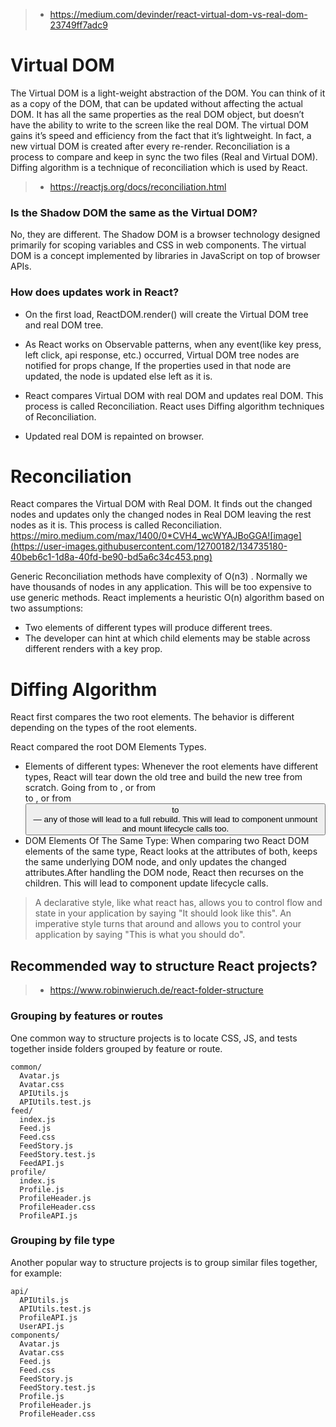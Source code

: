 
> - https://medium.com/devinder/react-virtual-dom-vs-real-dom-23749ff7adc9

# Virtual DOM
The Virtual DOM is a light-weight abstraction of the DOM. You can think of it as a copy of the DOM, that can be updated without affecting the actual DOM. It has all the same properties as the real DOM object, but doesn’t have the ability to write to the screen like the real DOM. The virtual DOM gains it’s speed and efficiency from the fact that it’s lightweight. In fact, a new virtual DOM is created after every re-render.
Reconciliation is a process to compare and keep in sync the two files (Real and Virtual DOM). Diffing algorithm is a technique of reconciliation which is used by React.

> - https://reactjs.org/docs/reconciliation.html

### Is the Shadow DOM the same as the Virtual DOM?
No, they are different. The Shadow DOM is a browser technology designed primarily for scoping variables and CSS in web components. The virtual DOM is a concept implemented by libraries in JavaScript on top of browser APIs.

### How does updates work in React?
* On the first load, ReactDOM.render() will create the Virtual DOM tree and real DOM tree.

* As React works on Observable patterns, when any event(like key press, left click, api response, etc.) occurred, Virtual DOM tree nodes are notified for props change, If the properties used in that node are updated, the node is updated else left as it is.

* React compares Virtual DOM with real DOM and updates real DOM. This process is called Reconciliation. React uses Diffing algorithm techniques of Reconciliation.

* Updated real DOM is repainted on browser.

# Reconciliation
React compares the Virtual DOM with Real DOM. It finds out the changed nodes and updates only the changed nodes in Real DOM leaving the rest nodes as it is. This process is called Reconciliation.
https://miro.medium.com/max/1400/0*CVH4_wcWYAJBoGGA![image](https://user-images.githubusercontent.com/12700182/134735180-40beb6c1-1d8a-40fd-be90-bd5a6c34c453.png)

Generic Reconciliation methods have complexity of O(n3) . Normally we have thousands of nodes in any application. This will be too expensive to use generic methods.
React implements a heuristic O(n) algorithm based on two assumptions:
* Two elements of different types will produce different trees.
* The developer can hint at which child elements may be stable across different renders with a key prop.


# Diffing Algorithm
React first compares the two root elements. The behavior is different depending on the types of the root elements.

React compared the root DOM Elements Types.
* Elements of different types: Whenever the root elements have different types, React will tear down the old tree and build the new tree from scratch. Going from <a> to <img>, or from <Article> to <Comment>, or from <Button> to <div> — any of those will lead to a full rebuild. This will lead to component unmount and mount lifecycle calls too.
* DOM Elements Of The Same Type: When comparing two React DOM elements of the same type, React looks at the attributes of both, keeps the same underlying DOM node, and only updates the changed attributes.After handling the DOM node, React then recurses on the children. This will lead to component update lifecycle calls.

> A declarative style, like what react has, allows you to control flow and state in your application by saying "It should look like this". An imperative style turns that around and allows you to control your application by saying "This is what you should do".

## Recommended way to structure React projects?

> - https://www.robinwieruch.de/react-folder-structure
### Grouping by features or routes
One common way to structure projects is to locate CSS, JS, and tests together inside folders grouped by feature or route.
```
common/
  Avatar.js
  Avatar.css
  APIUtils.js
  APIUtils.test.js
feed/
  index.js
  Feed.js
  Feed.css
  FeedStory.js
  FeedStory.test.js
  FeedAPI.js
profile/
  index.js
  Profile.js
  ProfileHeader.js
  ProfileHeader.css
  ProfileAPI.js
  ```
  
### Grouping by file type
Another popular way to structure projects is to group similar files together, for example:
```
api/
  APIUtils.js
  APIUtils.test.js
  ProfileAPI.js
  UserAPI.js
components/
  Avatar.js
  Avatar.css
  Feed.js
  Feed.css
  FeedStory.js
  FeedStory.test.js
  Profile.js
  ProfileHeader.js
  ProfileHeader.css
```
